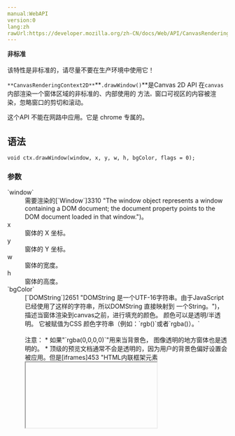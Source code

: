 ```yaml
---
manual:WebAPI
version:0
lang:zh
rawUrl:https://developer.mozilla.org/zh-CN/docs/Web/API/CanvasRenderingContext2D/drawWindow
---
```






**非标准**<br></br>该特性是非标准的，请尽量不要在生产环境中使用它！





`**CanvasRenderingContext2D**`**`.drawWindow()`**是Canvas 2D API 在`canvas`内部渲染一个窗体区域的非标准的、内部使用的 方法`。`窗口可视区的内容被渲染，忽略窗口的剪切和滚动。



这个API 不能在网路中应用。它是 chrome 专属的。


## 语法<a name="语法"></a>

```
void ctx.drawWindow(window, x, y, w, h, bgColor, flags = 0);

```

### 参数<a name="参数"></a>
<dl><dt id=''>`window`</dt><dd>需要渲染的[`Window`]3310 "The window object represents a window containing a DOM document; the document property points to the DOM document loaded in that window.")。</dd><dt id=''>x</dt><dd>窗体的 X 坐标。</dd><dt id=''>y</dt><dd>窗体的 Y 坐标。</dd><dt id=''>w</dt><dd>窗体的宽度。</dd><dt id=''>h</dt><dd>窗体的高度。</dd><dt id=''>`bgColor`</dt><dd>[`DOMString`]2651 "DOMString 是一个UTF-16字符串。由于JavaScript已经使用了这样的字符串，所以DOMString 直接映射到 一个String。")，描述当窗体渲染到canvas之前，进行填充的颜色。 颜色可以是透明/半透明。 它被赋值为CSS 颜色字符串（例如：`rgb()`或者`rgba()）。`<br></br>注意：
* 如果&quot;`rgba(0,0,0,0)`&quot;用来当背景色， 图像透明的地方窗体也是透明的。
* 顶级的预览文档通常不会是透明的，因为用户的背景色偏好设置会被应用。但是[iframes]453 "HTML内联框架元素 <iframe> 表示嵌套的浏览上下文，有效地将另一个HTML页面嵌入到当前页面中。在HTML 4.01中，文档可能包含头部和正文，或头部和框架集，但不能包含正文和框架集。但是，<iframe>可以在正常的文档主体中使用。每个浏览上下文都有自己的会话历史记录和活动文档。包含嵌入内容的浏览上下文称为父浏览上下文。顶级浏览上下文（没有父级）通常是浏览器窗口。")是透明的，如果页面没有设置背景。
* 如果不透明的颜色做为背景色， 渲染速度会更快，因为我们不需要计算窗体的透明度。
</dd><dt id=''>flags可选</dt><dd>用来更好的控制`drawWindow`。 Flags 可以使用或运算符进行连接。常量 | 值 | 描述 
`DRAWWINDOW_DRAW_CARET` | `0x01` | 绘制时，如果被占用，显示插入符。 
`DRAWWINDOW_DO_NOT_FLUSH` | `0x02` | 不要清空待定的布局通知，否则会被批量挂起。 
`DRAWWINDOW_DRAW_VIEW` | `0x04` | 绘制滚动条，并滚动当前的视口。 
`DRAWWINDOW_USE_WIDGET_LAYERS` | `0x08` | 使用小部件层进行有效的管理。这意味着可以使用硬件加速， 但是实际上会变慢，并且降低品质。不管怎样，它都会更准确地反映已经渲染到屏幕上的像素。 
`DRAWWINDOW_ASYNC_DECODE_IMAGES` | `0x10` | 不需要同步解码图像 - 绘制我们已经有的。 

</dd></dl>
## 示例<a name="示例"></a>


这个方法在canvas中绘制了一个DOM 窗口的内容快照。例子：


```
ctx.drawWindow(window, 0, 0, 100, 200, "rgb(255,255,255)");
```


以像素为单位，相对可视区左上角的矩形框内，使用白色作为背景色，在canvas中绘制当前窗口的内容。如果指定&quot;`rgba(255,255,255,0)`&quot; 作为颜色，则内容的背景色是透明的（造成绘制速度变慢）。



使用纯白色&quot;`rgb(255,255,255)`&quot;或者透明颜色之外的任何背景，都不是一个好的主意。就像所有浏览器要做的，多数网站期望他们界面透明的部分绘制到白色背景上。



使用这个方法，可以使用任意内容填充隐藏的IFRAME（例如：CSS-styled HTML text 或者 SVG）并绘制到canvas中。为了适应当前的变形，它会缩放、旋转。



Ted Mielczarek 的[标签预览]23755 "")扩展使用这种技术，在 chrome 中提供网页的缩略图。源代码可以作为参考。


## 规范描述<a name="规范描述"></a>


目前的规范或者草案不包含此章节。这是一个不标准的、仅供内部使用的API。


## 浏览器兼容性<a name="浏览器兼容性"></a>


**[We&#39;re converting our compatibility data into a machine-readable JSON format]3344 "")**. This compatibility table still uses the old format, because we haven&#39;t yet converted the data it contains.**[Find out how you can help!]3392 "")**


* 
* 
Feature | Chrome | Firefox (Gecko) | Internet Explorer | Opera | Safari 
Basic support | 未实现 | (Yes) | 未实现 | 未实现 | 未实现 




## 参见<a name="参见"></a>

* 接口定义，[`CanvasRenderingContext2D`]12 "CanvasRenderingContext2D 接口提供的 2D 渲染背景用来绘制<canvas>元素，为了获得这个接口的对象，需要在 <canvas> 上调用 getContext() ，并提供一个 "2d" 的参数：").



## 文档标签和贡献者
**此页面的贡献者：**[ice-i-snow]4741 "")
**最后编辑者:**[ice-i-snow]4741 ""),<time>Jun 10, 2015, 7:32:14 PM</time>


